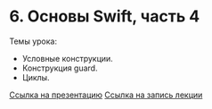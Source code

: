 # 6. Основы Swift, часть 4

Темы урока:

- Условные конструкции.
- Конструкция guard.
- Циклы.

[Ссылка на презентацию](https://docs.google.com/presentation/d/1sofDPoayi2fRFwfk6_W9-Q7mkpA4rxAVONfejsEHR_k/edit?usp=sharing)
[Ссылка на запись лекции](https://youtu.be/a6LcAbfNmfw)
